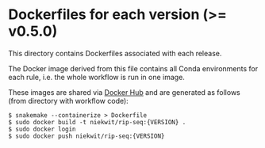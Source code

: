 # Dockerfiles for each version (>= v0.5.0)

This directory contains Dockerfiles associated with each release. 

The Docker image derived from this file contains all Conda environments for each rule, i.e. the whole workflow is run in one image.

These images are shared via [Docker Hub](https://hub.docker.com/repository/docker/niekwit/damid-seq/general) and are generated as follows (from directory with workflow code):

```shell
$ snakemake --containerize > Dockerfile
$ sudo docker build -t niekwit/rip-seq:{VERSION} .
$ sudo docker login
$ sudo docker push niekwit/rip-seq:{VERSION}
```